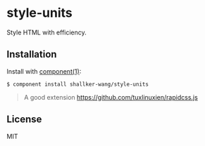 style-units
==========

Style HTML with efficiency.


## Installation

  Install with [component(1)](http://component.io):

    $ component install shallker-wang/style-units


> A good extension
https://github.com/tuxlinuxien/rapidcss.js


## License
  
  MIT
